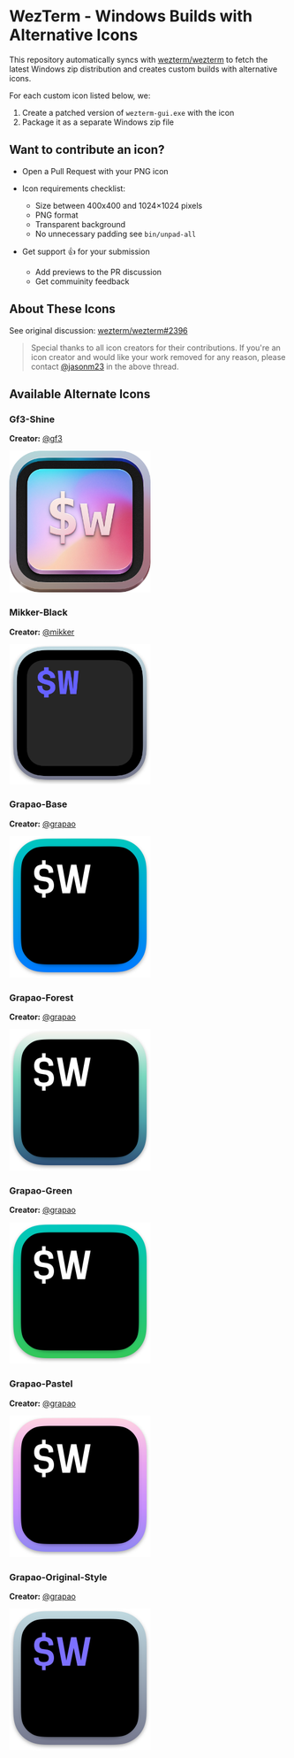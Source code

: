# WezTerm - Windows Builds with Alternative Icons

This repository automatically syncs with [wezterm/wezterm](https://github.com/wezterm/wezterm) to fetch the latest Windows zip distribution and creates custom builds with alternative icons.

For each custom icon listed below, we:
1. Create a patched version of `wezterm-gui.exe` with the icon
2. Package it as a separate Windows zip file

## Want to contribute an icon?

- Open a Pull Request with your PNG icon
- Icon requirements checklist:
  - Size between 400x400 and 1024×1024 pixels
  - PNG format
  - Transparent background
  - No unnecessary padding see `bin/unpad-all`

- Get support 👍 for your submission
  - Add previews to the PR discussion
  - Get commuinity feedback

## About These Icons

See original discussion: [wezterm/wezterm#2396](https://github.com/wezterm/wezterm/issues/2396)

> Special thanks to all icon creators for their contributions.
> If you're an icon creator and would like your work removed for any reason, please contact [@jasonm23](https://github.com/jasonm23) in the above thread.

## Available Alternate Icons

### Gf3-Shine

**Creator:** [@gf3](https://github.com/gf3)

<img width="256" alt="Gf3-Shine Icon" src="alt-icons/wezterm-icon-Gf3-Shine.png" />

### Mikker-Black

**Creator:** [@mikker](https://github.com/mikker)

<img width="256" alt="Mikker-Black Icon" src="alt-icons/wezterm-icon-Mikker-Black.png" />

### Grapao-Base

**Creator:** [@grapao](https://github.com/grapao)

<img width="256" alt="Grapao-Base Icon" src="alt-icons/wezterm-icon-Grapao-Base.png" />

### Grapao-Forest

**Creator:** [@grapao](https://github.com/grapao)

<img width="256" alt="Forest Icon" src="alt-icons/wezterm-icon-Grapao-Forest.png" />

### Grapao-Green

**Creator:** [@grapao](https://github.com/grapao)

<img width="256" alt="Green Icon" src="alt-icons/wezterm-icon-Grapao-Green.png" />

### Grapao-Pastel

**Creator:** [@grapao](https://github.com/grapao)

<img width="256" alt="Pastel Icon" src="alt-icons/wezterm-icon-Grapao-Pastel.png" />

### Grapao-Original-Style

**Creator:** [@grapao](https://github.com/grapao)

<img width="256" alt="Original-Style Icon" src="alt-icons/wezterm-icon-Grapao-Original-Style.png" />



